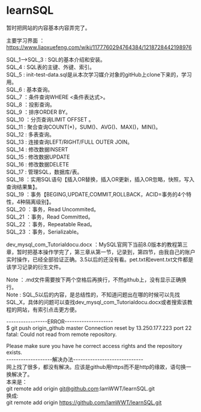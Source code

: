 # learnSQL   	

暂时把网站的内容基本内容弄完了。  

主要学习界面	：https://www.liaoxuefeng.com/wiki/1177760294764384/1218728442198976   

SQL_1-->SQL_3	: SQL的基本介绍和安装。    
SQL_4		: SQL表的主键、外键、索引。    
SQL_5		: init-test-data.sql是从本次学习媒介对象的gitHub上clone下来的，学习用。  
SQL_6		: 基本查询。  
SQL_7		：条件查询WHERE <条件表达式>。  
SQL_8		：投影查询。  
SQL_9		：排序ORDER BY。  
SQL_10		：分页查询LIMIT <M> OFFSET <N>。  
SQL_11		: 聚合查询COUNT(*)，SUM()、AVG()、MAX()，MIN()。  
SQL_12		: 多表查询。  
SQL_13		: 连接查询LEFT/RIGHT/FULL OUTER JOIN。    
SQL_14		: 修改数据INSERT  
SQL_15		: 修改数据UPDATE  
SQL_16		: 修改数据DELETE  
SQL_17		: 管理SQL，数据库/表。  
SQL_18		：实用SQL语句【插入OR替换，插入OR更新，插入OR忽略，快照，写入查询结果集】。   
SQL_19		：事务【BEGING,UPDATE,COMMIT,ROLLBACK，ACID=事务的4个特性，4种隔离级别】。  
SQL_20		：事务，Read Uncommited。  
SQL_21		：事务，Read Committed。  
SQL_22		：事务，Repeatable Read。  
SQL_23		：事务，Serializable。  

dev_mysql_com_Tutorialdocu.docx	：MySQL官网下当前8.0版本的教程第三章，暂时把基本操作学完了，第三章从第一节，记录到，第四节，由我自己的账户实时操作，已经全部验证正确。3.5以后的还没有看。pet.txt和event.txt文件都是该学习记录的衍生文件。  

Note ：.md文件需要按下两个空格后再换行，不然github上，没有显示正确换行。  
Note : SQL_5以后的内容，是总结性的，不知道问题出在哪的时候可以先找SQL_X，具体的问题可以查找dev_mysql_com_Tutorialdocu.docx或者搜索该教程的网站，有索引点击更方便。  


-----------------ERROR--------------------  
$ git push origin_github master
Connection reset by 13.250.177.223 port 22
fatal: Could not read from remote repository.  
  
Please make sure you have he correct access rights and the repository exists.  
-------------------解决办法-----------------------------  
网上找了很多，都没有解决。应该是github用https而不是http的缘故，语句换一换解决了。  
本来是：   
git remote add origin git@github.com:IamWWT/learnSQL.git  
换成:    
git remote add origin https://github.com/IamWWT/learnSQL.git  
